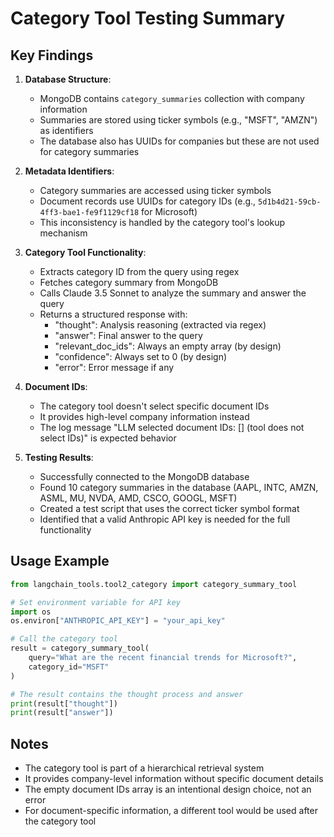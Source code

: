 # Category Tool Testing Summary

## Key Findings

1. **Database Structure**:
   - MongoDB contains `category_summaries` collection with company information
   - Summaries are stored using ticker symbols (e.g., "MSFT", "AMZN") as identifiers
   - The database also has UUIDs for companies but these are not used for category summaries

2. **Metadata Identifiers**:
   - Category summaries are accessed using ticker symbols
   - Document records use UUIDs for category IDs (e.g., `5d1b4d21-59cb-4ff3-bae1-fe9f1129cf18` for Microsoft)
   - This inconsistency is handled by the category tool's lookup mechanism

3. **Category Tool Functionality**:
   - Extracts category ID from the query using regex
   - Fetches category summary from MongoDB
   - Calls Claude 3.5 Sonnet to analyze the summary and answer the query
   - Returns a structured response with:
     - "thought": Analysis reasoning (extracted via regex)
     - "answer": Final answer to the query
     - "relevant_doc_ids": Always an empty array (by design)
     - "confidence": Always set to 0 (by design)
     - "error": Error message if any

4. **Document IDs**:
   - The category tool doesn't select specific document IDs
   - It provides high-level company information instead
   - The log message "LLM selected document IDs: [] (tool does not select IDs)" is expected behavior

5. **Testing Results**:
   - Successfully connected to the MongoDB database
   - Found 10 category summaries in the database (AAPL, INTC, AMZN, ASML, MU, NVDA, AMD, CSCO, GOOGL, MSFT)
   - Created a test script that uses the correct ticker symbol format
   - Identified that a valid Anthropic API key is needed for the full functionality

## Usage Example

```python
from langchain_tools.tool2_category import category_summary_tool

# Set environment variable for API key
import os
os.environ["ANTHROPIC_API_KEY"] = "your_api_key"

# Call the category tool
result = category_summary_tool(
    query="What are the recent financial trends for Microsoft?", 
    category_id="MSFT"
)

# The result contains the thought process and answer
print(result["thought"])
print(result["answer"])
```

## Notes

- The category tool is part of a hierarchical retrieval system
- It provides company-level information without specific document details
- The empty document IDs array is an intentional design choice, not an error
- For document-specific information, a different tool would be used after the category tool 
